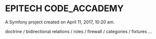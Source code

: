 EPITECH CODE_ACCADEMY
==============

A Symfony project created on April 11, 2017, 10:20 am.

doctrine / bidirectional relations / roles / firewall / categories / fixtures ...

